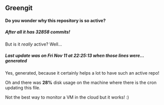 ## Greengit

#### Do you wonder why this repository is so active?

##### After all it has 32858 commits!

But is it *really* active? Well...

##### Last update was on Fri Nov 11 at 22:25:13 when those lines were... generated

Yes, generated, because it certainly helps a lot to have such an active repo!

Oh and there was **28%** disk usage on the machine
where there is the cron updating this file.

Not the best way to monitor a VM in the cloud but it works! :)
